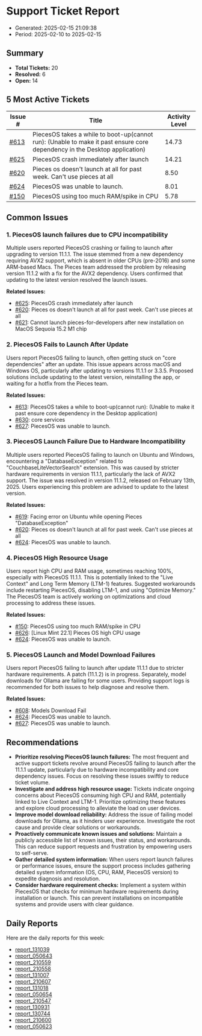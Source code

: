 # Support Ticket Report
- Generated: 2025-02-15 21:09:38
- Period: 2025-02-10 to 2025-02-15

## Summary
- **Total Tickets:** 20
- **Resolved:** 6
- **Open:** 14

## 5 Most Active Tickets
| Issue # | Title | Activity Level |
|---------|-------|----------------|
| [#613](https://github.com/pieces-app/support/issues/613) | PiecesOS takes a while to boot-up(cannot run): (Unable to make it past ensure core dependency in the Desktop application) | 14.73 |
| [#625](https://github.com/pieces-app/support/issues/625) | PiecesOS crash immediately after launch | 14.21 |
| [#620](https://github.com/pieces-app/support/issues/620) | Pieces os doesn't launch at all for past week. Can't use pieces at all | 8.50 |
| [#624](https://github.com/pieces-app/support/issues/624) | PiecesOS was unable to launch. | 8.01 |
| [#150](https://github.com/pieces-app/support/issues/150) | PiecesOS using too much RAM/spike in CPU | 5.78 |

## Common Issues
### 1. PiecesOS launch failures due to CPU incompatibility
Multiple users reported PiecesOS crashing or failing to launch after upgrading to version 11.1.1. The issue stemmed from a new dependency requiring AVX2 support, which is absent in older CPUs (pre-2016) and some ARM-based Macs. The Pieces team addressed the problem by releasing version 11.1.2 with a fix for the AVX2 dependency. Users confirmed that updating to the latest version resolved the launch issues.

**Related Issues:**
- [#625](https://github.com/pieces-app/support/issues/625): PiecesOS crash immediately after launch
- [#620](https://github.com/pieces-app/support/issues/620): Pieces os doesn't launch at all for past week. Can't use pieces at all
- [#621](https://github.com/pieces-app/support/issues/621): Cannot launch pieces-for-developers after new installation on MacOS Sequoia 15.2 M1 chip

### 2. PiecesOS Fails to Launch After Update
Users report PiecesOS failing to launch, often getting stuck on "core dependencies" after an update. This issue appears across macOS and Windows OS, particularly after updating to versions 11.1.1 or 3.3.5. Proposed solutions include updating to the latest version, reinstalling the app, or waiting for a hotfix from the Pieces team.

**Related Issues:**
- [#613](https://github.com/pieces-app/support/issues/613): PiecesOS takes a while to boot-up(cannot run): (Unable to make it past ensure core dependency in the Desktop application)
- [#630](https://github.com/pieces-app/support/issues/630): core services
- [#627](https://github.com/pieces-app/support/issues/627): PiecesOS was unable to launch.

### 3. PiecesOS Launch Failure Due to Hardware Incompatibility
Multiple users reported PiecesOS failing to launch on Ubuntu and Windows, encountering a "DatabaseException" related to "CouchbaseLiteVectorSearch" extension. This was caused by stricter hardware requirements in version 11.1.1, particularly the lack of AVX2 support. The issue was resolved in version 11.1.2, released on February 13th, 2025. Users experiencing this problem are advised to update to the latest version.

**Related Issues:**
- [#619](https://github.com/pieces-app/support/issues/619): Facing error on Ubuntu while opening Pieces "DatabaseException"
- [#620](https://github.com/pieces-app/support/issues/620): Pieces os doesn't launch at all for past week. Can't use pieces at all
- [#624](https://github.com/pieces-app/support/issues/624): PiecesOS was unable to launch.

### 4. PiecesOS High Resource Usage
Users report high CPU and RAM usage, sometimes reaching 100%, especially with PiecesOS 11.1.1. This is potentially linked to the "Live Context" and Long Term Memory (LTM-1) features. Suggested workarounds include restarting PiecesOS, disabling LTM-1, and using "Optimize Memory." The PiecesOS team is actively working on optimizations and cloud processing to address these issues.

**Related Issues:**
- [#150](https://github.com/pieces-app/support/issues/150): PiecesOS using too much RAM/spike in CPU
- [#626](https://github.com/pieces-app/support/issues/626): [Linux Mint 22.1] Pieces OS high CPU usage
- [#624](https://github.com/pieces-app/support/issues/624): PiecesOS was unable to launch.

### 5. PiecesOS Launch and Model Download Failures
Users report PiecesOS failing to launch after update 11.1.1 due to stricter hardware requirements. A patch (11.1.2) is in progress. Separately, model downloads for Ollama are failing for some users.  Providing support logs is recommended for both issues to help diagnose and resolve them.

**Related Issues:**
- [#608](https://github.com/pieces-app/support/issues/608): Models Download Fail
- [#624](https://github.com/pieces-app/support/issues/624): PiecesOS was unable to launch.
- [#627](https://github.com/pieces-app/support/issues/627): PiecesOS was unable to launch.


## Recommendations
- **Prioritize resolving PiecesOS launch failures:** The most frequent and active support tickets revolve around PiecesOS failing to launch after the 11.1.1 update, particularly due to hardware incompatibility and core dependency issues. Focus on resolving these issues swiftly to reduce ticket volume.
- **Investigate and address high resource usage:**  Tickets indicate ongoing concerns about PiecesOS consuming high CPU and RAM, potentially linked to Live Context and LTM-1. Prioritize optimizing these features and explore cloud processing to alleviate the load on user devices.
- **Improve model download reliability:**  Address the issue of failing model downloads for Ollama, as it hinders user experience. Investigate the root cause and provide clear solutions or workarounds.
- **Proactively communicate known issues and solutions:**  Maintain a publicly accessible list of known issues, their status, and workarounds. This can reduce support requests and frustration by empowering users to self-serve.
- **Gather detailed system information:**  When users report launch failures or performance issues, ensure the support process includes gathering detailed system information (OS, CPU, RAM, PiecesOS version) to expedite diagnosis and resolution.
- **Consider hardware requirement checks:** Implement a system within PiecesOS that checks for minimum hardware requirements during installation or launch. This can prevent installations on incompatible systems and provide users with clear guidance.

## Daily Reports
Here are the daily reports for this week:

- [report_131039](daily/2025-02-11/report_131039.md)
- [report_050643](daily/2025-02-11/report_050643.md)
- [report_210559](daily/2025-02-11/report_210559.md)
- [report_210558](daily/2025-02-12/report_210558.md)
- [report_131007](daily/2025-02-12/report_131007.md)
- [report_210607](daily/2025-02-13/report_210607.md)
- [report_131018](daily/2025-02-13/report_131018.md)
- [report_050654](daily/2025-02-13/report_050654.md)
- [report_210547](daily/2025-02-14/report_210547.md)
- [report_130931](daily/2025-02-14/report_130931.md)
- [report_130744](daily/2025-02-15/report_130744.md)
- [report_210600](daily/2025-02-15/report_210600.md)
- [report_050623](daily/2025-02-15/report_050623.md)
